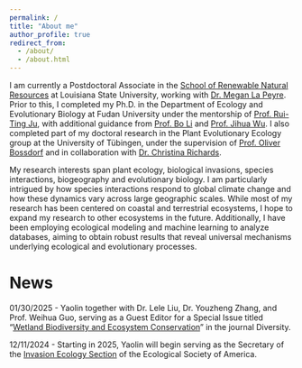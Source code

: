 ```yaml
---
permalink: /
title: "About me"
author_profile: true
redirect_from: 
  - /about/
  - /about.html
---
```


I am currently a Postdoctoral Associate in the [School of Renewable Natural Resources](https://www.lsu.edu/agriculture/rnr/index.php) at Louisiana State University, working with [Dr. Megan La Peyre](https://www.lsu.edu/ceds/people/megan-peyre.php). Prior to this, I completed my Ph.D. in the Department of Ecology and Evolutionary Biology at Fudan University under the mentorship of [Prof. Rui-Ting Ju](https://ecology.fudan.edu.cn/f1/43/c30054a323907/page.htm), with additional guidance from [Prof. Bo Li](https://ecology.fudan.edu.cn/f2/b3/c30054a324275/page.htm) and [Prof. Jihua Wu](https://ecology.fudan.edu.cn/f0/11/c30054a323601/page.htm). I also completed part of my doctoral research in the Plant Evolutionary Ecology group at the University of Tübingen, under the supervision of [Prof. Oliver Bossdorf](https://uni-tuebingen.de/fakultaeten/mathematisch-naturwissenschaftliche-fakultaet/fachbereiche/biologie/institute/evolution-und-oekologie/lehrbereiche/plant-evolutionary-ecology/people/oliver-bossdorf/) and in collaboration with [Dr. Christina Richards](https://www.usf.edu/arts-sciences/departments/ib/people/faculty/christinarichards.aspx).

My research interests span plant ecology, biological invasions, species interactions, biogeography and evolutionary biology. I am particularly intrigued by how species interactions respond to global climate change and how these dynamics vary across large geographic scales. While most of my research has been centered on coastal and terrestrial ecosystems, I hope to expand my research to other ecosystems in the future. Additionally, I have been employing ecological modeling and machine learning to analyze databases, aiming to obtain robust results that reveal universal mechanisms underlying ecological and evolutionary processes.

News
======

01/30/2025 - Yaolin together with Dr. Lele Liu, Dr. Youzheng Zhang, and Prof. Weihua Guo, serving as a Guest Editor for a Special Issue titled “[Wetland Biodiversity and Ecosystem Conservation](https://www.mdpi.com/journal/diversity/special_issues/27QT8CPZF8)” in the journal Diversity. 

12/11/2024 - Starting in 2025, Yaolin will begin serving as the Secretary of the [Invasion Ecology Section](https://esa.org/invasion/) of the Ecological Society of America.
